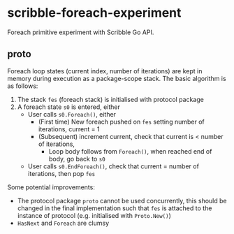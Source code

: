 # scribble-foreach-experiment

Foreach primitive experiment with Scribble Go API.

## proto

Foreach loop states (current index, number of iterations) are kept in memory
during execution as a package-scope stack. The basic algorithm is as follows:

1. The stack `fes` (foreach stack) is initialised with protocol package
1. A foreach state `s0` is entered, either
    - User calls `s0.Foreach()`, either
        * (First time) New foreach pushed on `fes` setting number of iterations, current = 1
        * (Subsequent) increment current, check that current is < number of iterations,
            - Loop body follows from `Foreach()`, when reached end of body, go back to `s0`
    - User calls `s0.EndForeach()`, check that current = number of iterations, then pop `fes`

Some potential improvements:

- The protocol package `proto` cannot be used concurrently, this should
  be changed in the final implementation such that `fes` is attached to
  the instance of protocol (e.g. initialised with `Proto.New()`)
- `HasNext` and `Foreach` are clumsy
